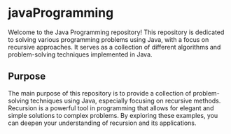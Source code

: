 # javaProgramming
Welcome to the Java Programming repository! This repository is dedicated to solving various programming problems using Java, with a focus on recursive approaches. It serves as a collection of different algorithms and problem-solving techniques implemented in Java.

## Purpose
The main purpose of this repository is to provide a collection of problem-solving techniques using Java, especially focusing on recursive methods. Recursion is a powerful tool in programming that allows for elegant and simple solutions to complex problems. By exploring these examples, you can deepen your understanding of recursion and its applications.
